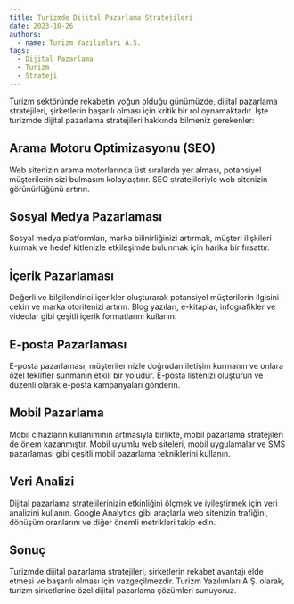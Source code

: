 ```yaml
---
title: Turizmde Dijital Pazarlama Stratejileri
date: 2023-10-26
authors:
  - name: Turizm Yazılımları A.Ş.
tags:
  - Dijital Pazarlama
  - Turizm
  - Strateji
---
```


Turizm sektöründe rekabetin yoğun olduğu günümüzde, dijital pazarlama stratejileri, şirketlerin başarılı olması için kritik bir rol oynamaktadır. İşte turizmde dijital pazarlama stratejileri hakkında bilmeniz gerekenler:

<!--more-->

## Arama Motoru Optimizasyonu (SEO)

Web sitenizin arama motorlarında üst sıralarda yer alması, potansiyel müşterilerin sizi bulmasını kolaylaştırır. SEO stratejileriyle web sitenizin görünürlüğünü artırın.

## Sosyal Medya Pazarlaması

Sosyal medya platformları, marka bilinirliğinizi artırmak, müşteri ilişkileri kurmak ve hedef kitlenizle etkileşimde bulunmak için harika bir fırsattır.

## İçerik Pazarlaması

Değerli ve bilgilendirici içerikler oluşturarak potansiyel müşterilerin ilgisini çekin ve marka otoritenizi artırın. Blog yazıları, e-kitaplar, infografikler ve videolar gibi çeşitli içerik formatlarını kullanın.

## E-posta Pazarlaması

E-posta pazarlaması, müşterilerinizle doğrudan iletişim kurmanın ve onlara özel teklifler sunmanın etkili bir yoludur. E-posta listenizi oluşturun ve düzenli olarak e-posta kampanyaları gönderin.

## Mobil Pazarlama

Mobil cihazların kullanımının artmasıyla birlikte, mobil pazarlama stratejileri de önem kazanmıştır. Mobil uyumlu web siteleri, mobil uygulamalar ve SMS pazarlaması gibi çeşitli mobil pazarlama tekniklerini kullanın.

## Veri Analizi

Dijital pazarlama stratejilerinizin etkinliğini ölçmek ve iyileştirmek için veri analizini kullanın. Google Analytics gibi araçlarla web sitenizin trafiğini, dönüşüm oranlarını ve diğer önemli metrikleri takip edin.

## Sonuç

Turizmde dijital pazarlama stratejileri, şirketlerin rekabet avantajı elde etmesi ve başarılı olması için vazgeçilmezdir. Turizm Yazılımları A.Ş. olarak, turizm şirketlerine özel dijital pazarlama çözümleri sunuyoruz.